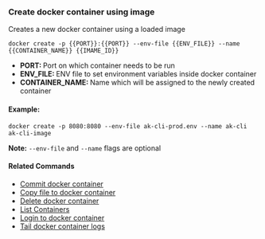 ### Create docker container using image

Creates a new docker container using a loaded image

`docker create -p {{PORT}}:{{PORT}} --env-file {{ENV_FILE}} --name {{CONTAINER_NAME}} {{IMAME_ID}}`

- <b>PORT: </b>Port on which container needs to be run
- <b>ENV_FILE: </b>ENV file to set environment variables inside docker container
- <b>CONTAINER_NAME: </b>Name which will be assigned to the newly created container

#### Example:

`docker create -p 8080:8080 --env-file ak-cli-prod.env --name ak-cli ak-cli-image`

**Note:** `--env-file` and `--name` flags are optional

#### Related Commands

- [Commit docker container](docker-container-commit.md)
- [Copy file to docker container](docker-cp.md)
- [Delete docker container](docker-container-rm.md)
- [List Containers](docker-container-list.md)
- [Login to docker container](docker-login.md)
- [Tail docker container logs](docker-logs-tail.md)
